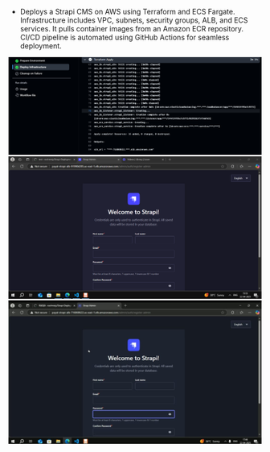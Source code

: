 -  Deploys a Strapi CMS on AWS using Terraform and ECS Fargate.
Infrastructure includes VPC, subnets, security groups, ALB, and ECS services.
It pulls container images from an Amazon ECR repository.
CI/CD pipeline is automated using GitHub Actions for seamless deployment.

![img4](img/img4.png "img4")
![img3](img/img3.png "img3")
![img5](img/img5.jpeg "img5")
